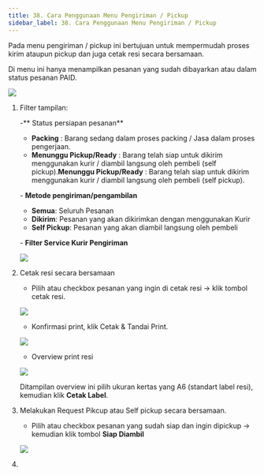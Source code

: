 ```yaml
---
title: 38. Cara Penggunaan Menu Pengiriman / Pickup
sidebar_label: 38. Cara Penggunaan Menu Pengiriman / Pickup
---
```

P﻿ada menu pengiriman / pickup ini bertujuan untuk mempermudah proses kirim ataupun pickup dan juga cetak resi secara bersamaan.

D﻿i menu ini hanya menampilkan pesanan yang sudah dibayarkan atau dalam status pesanan PAID.

![](/img/38.-tampilan-menu-pengiriman-atau-pickup.png)

1. F﻿ilter tampilan:

   \-﻿** Status persiapan pesanan** 

   * **P﻿acking** : Barang sedang dalam proses packing / Jasa dalam proses pengerjaan.
   * **M﻿enunggu Pickup/Ready** : Barang telah siap untuk dikirim menggunakan kurir / diambil langsung oleh pembeli (self pickup).**M﻿enunggu Pickup/Ready** : Barang telah siap untuk dikirim menggunakan kurir / diambil langsung oleh pembeli (self pickup).

   \- **M﻿etode pengiriman/pengambilan**

   * **Semua**: Seluruh Pesanan
   * **D﻿ikirim**: Pesanan yang akan dikirimkan dengan menggunakan Kurir
   * **S﻿elf Pickup**: Pesanan yang akan diambil langsung oleh pembeli

   \-﻿ **Filter Service Kurir Pengiriman**

   ![](/img/filter-kurir-di-menu-pengiriman-atau-pickup.png)


2. C﻿etak resi secara bersamaan

   * P﻿ilih atau checkbox pesanan yang ingin di cetak resi -> klik tombol cetak resi.

   ![](/img/cetak-resi-di-menu-pengiriman-atau-pickup.png)

   * K﻿onfirmasi print, klik Cetak & Tandai Print.

   ![](/img/konfirmasi-print.png)

   * O﻿verview print resi

   ![](/img/overview-print-resi.png)

   D﻿itampilan overview ini pilih ukuran kertas yang A6 (standart label resi), kemudian klik **Cetak Label**.


3. M﻿elakukan Request Pikcup atau Self pickup secara bersamaan. 

   * P﻿ilih atau checkbox pesanan yang sudah siap dan ingin dipickup -> kemudian klik tombol **Siap Diambil**

   ![](/img/siap-diambil-secara-bersamaan.png)


4.